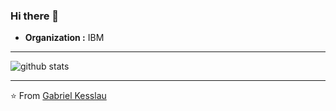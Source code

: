 ### Hi there 👋

<!--
**gabrielkesslau/gabrielkesslau** is a ✨ _special_ ✨ repository because its `README.md` (this file) appears on your GitHub profile.

### Gabriel Kesslau
[![Linkedin Badge](https://img.shields.io/badge/-Gabriel Kesslau-blue?style=flat-square&logo=Linkedin&logoColor=white&link=https://www.linkedin.com/in/gabrielkesslau/)](https://www.linkedin.com/in/gabrielkesslau/) [![Outlook Badge](https://img.shields.io/badge/-gabriel.gts@hotmail.com-c14438?style=flat-square&logo=Outlook&logoColor=white&link=mailto:gabriel.gts@hotmail.com](mailto:gabriel.gts@hotmail.com)]
---------------------------------------------------------------------------------------------------------------------------------------------------------------------------------
### About

-  **Learning :** Full-Stack Development :zap:
-  **Techs :** Node, React and React Native :rocket:
-  **Hobbies :** Guitar & Music :headphones:
-  <!--**Fact :** First solve the problem, then write the code :heart: -->
-  **Organization :** IBM

---------------------------------------------------------------------------------------------------------------------------------------------------------------------------------

![github stats](https://github-readme-stats.vercel.app/api?username=gabrielkesslau&show_icons=true)

---------------------------------------------------------------------------------------------------------------------------------------------------------------------------------


⭐️ From [Gabriel Kesslau](https://github.com/gabrielkesslau)
